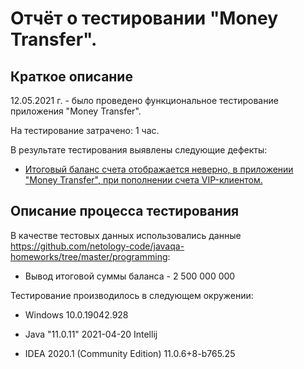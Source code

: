 # Отчёт о тестировании "Money Transfer".

## Краткое описание

12.05.2021 г. - было проведено функциональное тестирование приложения "Money Transfer".

На тестирование затрачено: 1 час.

В результате тестирования выявлены следующие дефекты:
* [Итоговый баланс счета отображается неверно, в приложении "Money Transfer", при пополнении счета VIP-клиентом.](https://github.com/Ekaterina5885/DZ-1.2.-1/issues/1)

## Описание процесса тестирования


В качестве тестовых данных использовались данные https://github.com/netology-code/javaqa-homeworks/tree/master/programming:
* Вывод итоговой суммы баланса - 2 500 000 000

Тестирование производилось в следующем окружении:

* Windows 10.0.19042.928

* Java "11.0.11" 2021-04-20
Intellij 

* IDEA 2020.1 (Community Edition) 11.0.6+8-b765.25